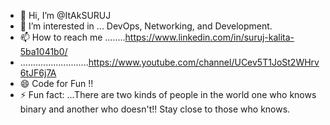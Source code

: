 - 👋 Hi, I’m @ItAkSURUJ
- 👀 I’m interested in ... DevOps, Networking, and Development. 
- 📫 How to reach me ........https://www.linkedin.com/in/suruj-kalita-5ba1041b0/
- ...........................https://www.youtube.com/channel/UCev5T1JoSt2WHrv6tJF6j7A
- 😄 Code for Fun !! 
- ⚡ Fun fact: ...There are two kinds of people in the world one who knows binary and another who doesn't!! Stay close to those who knows.  

<!---
ItSakSuruj/ItSakSuruj is a ✨ special ✨ repository because its `README.md` (this file) appears on your GitHub profile.
You can click the Preview link to take a look at your changes.
--->
